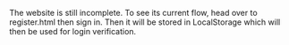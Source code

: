 The website is still incomplete. To see its current flow, head over to register.html then sign in. Then it will be stored in LocalStorage which will then be used for login verification.
